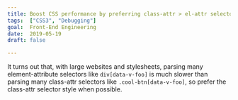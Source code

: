 ```yaml
---
title: Boost CSS performance by preferring class-attr > el-attr selectors
tags:  ["CSS3", "Debugging"]
goal:  Front-End Engineering
date:  2019-05-19
draft: false

---
```


It turns out that, with large websites and stylesheets, parsing many
element-attribute selectors like `div[data-v-foo]` is much slower than
parsing many class-attr selectors like `.cool-btn[data-v-foo]`, so
prefer the class-attr selector style when possible.
